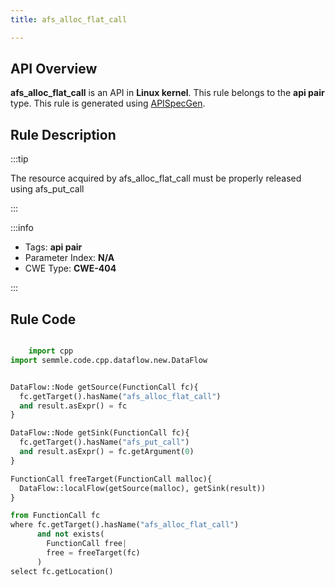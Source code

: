 ```yaml
---
title: afs_alloc_flat_call

---
```



## API Overview
**afs_alloc_flat_call** is an API in **Linux kernel**. This rule belongs to the **api pair** type. This rule is generated using [APISpecGen](../../tools/APISpecGen).
## Rule Description

:::tip

The resource acquired by afs_alloc_flat_call must be properly released using afs_put_call

:::

:::info

- Tags: **api pair**
- Parameter Index: **N/A**
- CWE Type: **CWE-404**

:::

## Rule Code
```python

    import cpp
import semmle.code.cpp.dataflow.new.DataFlow


DataFlow::Node getSource(FunctionCall fc){
  fc.getTarget().hasName("afs_alloc_flat_call")
  and result.asExpr() = fc
}

DataFlow::Node getSink(FunctionCall fc){
  fc.getTarget().hasName("afs_put_call")
  and result.asExpr() = fc.getArgument(0)
}

FunctionCall freeTarget(FunctionCall malloc){
  DataFlow::localFlow(getSource(malloc), getSink(result))
}

from FunctionCall fc
where fc.getTarget().hasName("afs_alloc_flat_call")
      and not exists(
        FunctionCall free| 
        free = freeTarget(fc)
      )
select fc.getLocation()

    
```